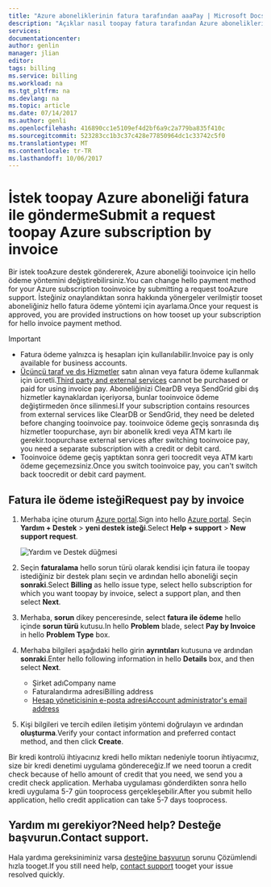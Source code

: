 ```yaml
---
title: "Azure aboneliklerinin fatura tarafından aaaPay | Microsoft Docs"
description: "Açıklar nasıl toopay fatura tarafından Azure abonelikleri"
services: 
documentationcenter: 
author: genlin
manager: jlian
editor: 
tags: billing
ms.service: billing
ms.workload: na
ms.tgt_pltfrm: na
ms.devlang: na
ms.topic: article
ms.date: 07/14/2017
ms.author: genli
ms.openlocfilehash: 416890cc1e5109ef4d2bf6a9c2a779ba835f410c
ms.sourcegitcommit: 523283cc1b3c37c428e77850964dc1c33742c5f0
ms.translationtype: MT
ms.contentlocale: tr-TR
ms.lasthandoff: 10/06/2017
---
```

# <a name="submit-a-request-toopay-azure-subscription-by-invoice"></a><span data-ttu-id="11bff-103">İstek toopay Azure aboneliği fatura ile gönderme</span><span class="sxs-lookup"><span data-stu-id="11bff-103">Submit a request toopay Azure subscription by invoice</span></span>

<span data-ttu-id="11bff-104">Bir istek tooAzure destek göndererek, Azure aboneliği tooinvoice için hello ödeme yöntemini değiştirebilirsiniz.</span><span class="sxs-lookup"><span data-stu-id="11bff-104">You can change hello payment method for your Azure subscription tooinvoice by submitting a request tooAzure support.</span></span> <span data-ttu-id="11bff-105">İsteğiniz onaylandıktan sonra hakkında yönergeler verilmiştir tooset aboneliğiniz hello fatura ödeme yöntemi için ayarlama.</span><span class="sxs-lookup"><span data-stu-id="11bff-105">Once your request is approved, you are provided instructions on how tooset up your subscription for hello invoice payment method.</span></span>

> [!IMPORTANT]
> * <span data-ttu-id="11bff-106">Fatura ödeme yalnızca iş hesapları için kullanılabilir.</span><span class="sxs-lookup"><span data-stu-id="11bff-106">Invoice pay is only available for business accounts.</span></span>
> * <span data-ttu-id="11bff-107">[Üçüncü taraf ve dış Hizmetler](billing-understand-your-azure-marketplace-charges.md) satın alınan veya fatura ödeme kullanmak için ücretli.</span><span class="sxs-lookup"><span data-stu-id="11bff-107">[Third party and external services](billing-understand-your-azure-marketplace-charges.md) cannot be purchased or paid for using invoice pay.</span></span> <span data-ttu-id="11bff-108">Aboneliğinizi ClearDB veya SendGrid gibi dış hizmetler kaynaklardan içeriyorsa, bunlar tooinvoice ödeme değiştirmeden önce silinmesi.</span><span class="sxs-lookup"><span data-stu-id="11bff-108">If your subscription contains resources from external services like ClearDB or SendGrid, they need be deleted before changing tooinvoice pay.</span></span> <span data-ttu-id="11bff-109">tooinvoice ödeme geçiş sonrasında dış hizmetler toopurchase, ayrı bir abonelik kredi veya ATM kartı ile gerekir.</span><span class="sxs-lookup"><span data-stu-id="11bff-109">toopurchase external services after switching tooinvoice pay, you need a separate subscription with a credit or debit card.</span></span>
> * <span data-ttu-id="11bff-110">Tooinvoice ödeme geçiş yaptıktan sonra geri toocredit veya ATM kartı ödeme geçemezsiniz.</span><span class="sxs-lookup"><span data-stu-id="11bff-110">Once you switch tooinvoice pay, you can't switch back toocredit or debit card payment.</span></span>

## <a name="request-pay-by-invoice"></a><span data-ttu-id="11bff-111">Fatura ile ödeme isteği</span><span class="sxs-lookup"><span data-stu-id="11bff-111">Request pay by invoice</span></span>

1. <span data-ttu-id="11bff-112">Merhaba içine oturum [Azure portal](https://portal.azure.com/).</span><span class="sxs-lookup"><span data-stu-id="11bff-112">Sign into hello [Azure portal](https://portal.azure.com/).</span></span> <span data-ttu-id="11bff-113">Seçin **Yardım + Destek** > **yeni destek isteği**.</span><span class="sxs-lookup"><span data-stu-id="11bff-113">Select **Help + support** > **New support request**.</span></span>

    ![Yardım ve Destek düğmesi](./media/billing-how-to-pay-by-invoice/helpandsupport.png)
1. <span data-ttu-id="11bff-115">Seçin **faturalama** hello sorun türü olarak kendisi için fatura ile toopay istediğiniz bir destek planı seçin ve ardından hello aboneliği seçin **sonraki**.</span><span class="sxs-lookup"><span data-stu-id="11bff-115">Select **Billing** as hello issue type, select hello subscription for which you want toopay by invoice, select a support plan, and then select **Next**.</span></span>
1. <span data-ttu-id="11bff-116">Merhaba, **sorun** dikey penceresinde, select **fatura ile ödeme** hello içinde **sorun türü** kutusu.</span><span class="sxs-lookup"><span data-stu-id="11bff-116">In hello **Problem** blade, select **Pay by Invoice** in hello **Problem Type** box.</span></span>
1. <span data-ttu-id="11bff-117">Merhaba bilgileri aşağıdaki hello girin **ayrıntıları** kutusuna ve ardından **sonraki**.</span><span class="sxs-lookup"><span data-stu-id="11bff-117">Enter hello following information in hello **Details** box, and then select **Next**.</span></span>

    * <span data-ttu-id="11bff-118">Şirket adı</span><span class="sxs-lookup"><span data-stu-id="11bff-118">Company name</span></span>
    * <span data-ttu-id="11bff-119">Faturalandırma adresi</span><span class="sxs-lookup"><span data-stu-id="11bff-119">Billing address</span></span>
    * [<span data-ttu-id="11bff-120">Hesap yöneticisinin e-posta adresi</span><span class="sxs-lookup"><span data-stu-id="11bff-120">Account administrator's email address</span></span>](billing-add-change-azure-subscription-administrator.md#check-the-account-administrator-of-the-subscription)

1. <span data-ttu-id="11bff-121">Kişi bilgileri ve tercih edilen iletişim yöntemi doğrulayın ve ardından **oluşturma**.</span><span class="sxs-lookup"><span data-stu-id="11bff-121">Verify your contact information and preferred contact method, and then click **Create**.</span></span>

<span data-ttu-id="11bff-122">Bir kredi kontrolü ihtiyacınız kredi hello miktarı nedeniyle toorun ihtiyacımız, size bir kredi denetimi uygulama göndereceğiz.</span><span class="sxs-lookup"><span data-stu-id="11bff-122">If we need toorun a credit check because of hello amount of credit that you need, we send you a credit check application.</span></span> <span data-ttu-id="11bff-123">Merhaba uygulaması gönderdikten sonra hello kredi uygulama 5-7 gün tooprocess gerçekleşebilir.</span><span class="sxs-lookup"><span data-stu-id="11bff-123">After you submit hello application, hello credit application can take 5-7 days tooprocess.</span></span>

## <a name="need-help-contact-support"></a><span data-ttu-id="11bff-124">Yardım mı gerekiyor?</span><span class="sxs-lookup"><span data-stu-id="11bff-124">Need help?</span></span> <span data-ttu-id="11bff-125">Desteğe başvurun.</span><span class="sxs-lookup"><span data-stu-id="11bff-125">Contact support.</span></span>

<span data-ttu-id="11bff-126">Hala yardıma gereksiniminiz varsa [desteğine başvurun](https://portal.azure.com/?#blade/Microsoft_Azure_Support/HelpAndSupportBlade) sorunu Çözümlendi hızla tooget.</span><span class="sxs-lookup"><span data-stu-id="11bff-126">If you still need help, [contact support](https://portal.azure.com/?#blade/Microsoft_Azure_Support/HelpAndSupportBlade) tooget your issue resolved quickly.</span></span>
